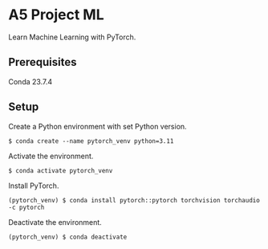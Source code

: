 A5 Project ML
=============

Learn Machine Learning with PyTorch.

## Prerequisites

Conda 23.7.4

## Setup

Create a Python environment with set Python version.

```shell
$ conda create --name pytorch_venv python=3.11
```

Activate the environment.

```shell
$ conda activate pytorch_venv
```

Install PyTorch.

```shell
(pytorch_venv) $ conda install pytorch::pytorch torchvision torchaudio -c pytorch
```

Deactivate the environment.

```shell
(pytorch_venv) $ conda deactivate
```
